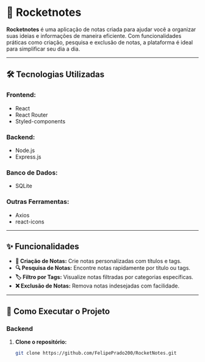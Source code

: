 # 🚀 Rocketnotes  

**Rocketnotes** é uma aplicação de notas criada para ajudar você a organizar suas ideias e informações de maneira eficiente. Com funcionalidades práticas como criação, pesquisa e exclusão de notas, a plataforma é ideal para simplificar seu dia a dia.  

---

## 🛠️ Tecnologias Utilizadas  

### **Frontend:**  
- React  
- React Router  
- Styled-components  

### **Backend:**  
- Node.js  
- Express.js  

### **Banco de Dados:**  
- SQLite  

### **Outras Ferramentas:**  
- Axios  
- react-icons  

---

## ✨ Funcionalidades  

- **📝 Criação de Notas:** Crie notas personalizadas com títulos e tags.  
- **🔍 Pesquisa de Notas:** Encontre notas rapidamente por título ou tags.  
- **🏷️ Filtro por Tags:** Visualize notas filtradas por categorias específicas.  
- **❌ Exclusão de Notas:** Remova notas indesejadas com facilidade.  

---

## 🚀 Como Executar o Projeto  

### Backend  

1. **Clone o repositório:**  
   ```bash
   git clone https://github.com/FelipePrado200/RocketNotes.git
